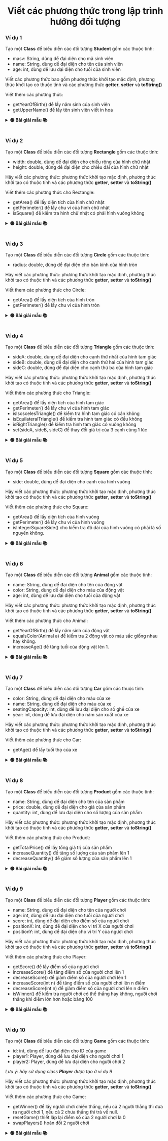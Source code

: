 <div align="center">

# Viết các phương thức trong lập trình hướng đối tượng
</div>

### Ví dụ 1
Tạo một **Class** để biểu diễn các đối tượng **Student** gồm các thuộc tính:
- masv: String, dùng dể đại diện cho mã sinh viên
- name: String, dùng dể đại diện cho tên của sinh viên
- age: int, dùng dể lưu đại diện cho tuổi của sinh viên

Viết các phương thức bao gồm phương thức khởi tạo mặc định, phương thức khởi tạo có thuộc tính và các phương thức **getter**, **setter** và **toString()**

Viết thêm các phương thức:
- getYearOfBirth() để lấy năm sinh của sinh viên
- getUpperName() để lấy tên sinh viên viết in hoa

<details>
<summary> <strong>🟢 Bài giải mẫu 📚</strong></summary>

```java
package model;

public class Student {
	private String masv;
	private String name;
	private int age;
	
	public Student() {
		this.masv = "";
		this.name = "";
		this.age = 0;
	}

	public Student(String masv, String name, int age) {
		this.masv = masv;
		this.name = name;
		this.age = age;
	}
	
	int getYearOfBirth() {
		return 2023 - age;
	}
	
	String getUpperName() {
		return name.toUpperCase();
	}

	@Override
	public String toString() {
		return "Student [masv=" + masv + ", name=" + name + ", age=" + age + "]";
	}

	public String getMasv() {
		return masv;
	}

	public void setMasv(String masv) {
		this.masv = masv;
	}

	public String getName() {
		return name;
	}

	public void setName(String name) {
		this.name = name;
	}

	public int getAge() {
		return age;
	}

	public void setAge(int age) {
		this.age = age;
	}
	
	public static void main(String[] args) {
		Student student = new Student("23IT111", "Hùng", 18);
		System.out.println(student);
		System.out.println("Năm sinh: " + student.getYearOfBirth());
		System.out.println("Tên viết hoa: " + student.getUpperName());
	}
}
```

</details>
<br>

### Ví dụ 2
Tạo một **Class** để biểu diễn các đối tượng **Rectangle** gồm các thuộc tính:
- width: double, dùng dể đại diện cho chiều rộng của hình chữ nhật
- height: double, dùng dể đại diện cho chiều dài của hình chữ nhật

Hãy viết các phương thức:  phương thức khởi tạo mặc định, phương thức khởi tạo có thuộc tính và các phương thức **getter**, **setter** và **toString()**

Viết thêm các phương thức cho Rectangle:
- getArea() để lấy diện tích của hình chữ nhật
- getPerimeter() để lấy chu vi của hình chữ nhật
- isSquare() để kiểm tra hình chữ nhật có phải hình vuông không


<details>
<summary> <strong>🟢 Bài giải mẫu 📚</strong></summary>

Chưa có bài giải.<br> Nếu cần thiết có thể liên hệ facebook [Phan Đức Hải](https://www.facebook.com/chiatayde)

</details>
<br>

### Ví dụ 3
Tạo một **Class** để biểu diễn các đối tượng **Circle** gồm các thuộc tính:
- radius: double, dùng dể đại diện cho bán kính của hình tròn

Hãy viết các phương thức: phương thức khởi tạo mặc định, phương thức khởi tạo có thuộc tính và các phương thức **getter**, **setter**  và **toString()**

Viết them các phương thức cho Circle:
- getArea() để lấy diện tích của hình tròn
- getPerimeter() để lấy chu vi của hình tròn

<details>
<summary> <strong>🟢 Bài giải mẫu 📚</strong></summary>

Chưa có bài giải.<br> Nếu cần thiết có thể liên hệ facebook [Phan Đức Hải](https://www.facebook.com/chiatayde)

</details>
<br>

### Ví dụ 4
Tạo một **Class** để biểu diễn các đối tượng **Triangle** gồm các thuộc tính:
- sideA: double, dùng dể đại diện cho cạnh thứ nhất của hình tam giác
- sideB: double, dùng dể đại diện cho cạnh thứ hai của hình tam giác
- sideC: double, dùng dể đại diện cho cạnh thứ ba của hình tam giác

Hãy viết các phương thức: phương thức khởi tạo mặc định, phương thức khởi tạo có thuộc tính và các phương thức **getter**, **setter**  và **toString()**

Viết thêm các phương thức cho Triangle:
- getArea() để lấy diện tích của hình tam giác
- getPerimeter() để lấy chu vi của hình tam giác
- isIsoscelesTriangle() để kiểm tra hình tam giác có cân không
- isEquilateralTriangle() để kiểm tra hình tam giác có đều không
- isRightTriangle() để kiểm tra hình tam giác có vuông không
- set(sideA, sideB, sideC) để thay đổi giá trị của 3 cạnh cùng 1 lúc

<details>
<summary> <strong>🟢 Bài giải mẫu 📚</strong></summary>

Chưa có bài giải.<br> Nếu cần thiết có thể liên hệ facebook [Phan Đức Hải](https://www.facebook.com/chiatayde)

</details>
<br>

### Ví dụ 5
Tạo một **Class** để biểu diễn các đối tượng **Square** gồm các thuộc tính:
- side: double, dùng dể đại diện cho cạnh của hình vuông

Hãy viết các phương thức: phương thức khởi tạo mặc định, phương thức khởi tạo có thuộc tính và các phương thức **getter**, **setter** và **toString()**

Viết thêm các phương thức cho Square:
- getArea() để lấy diện tích của hình vuông
- getPerimeter() để lấy chu vi của hình vuông
- isIntegerSquareSide() cho kiểm tra độ dài của hình vuông có phải là số nguyên không.

<details>
<summary> <strong>🟢 Bài giải mẫu 📚</strong></summary>

Chưa có bài giải.<br> Nếu cần thiết có thể liên hệ facebook [Phan Đức Hải](https://www.facebook.com/chiatayde)

</details>
<br>

### Ví dụ 6
Tạo một **Class** để biểu diễn các đối tượng **Animal** gồm các thuộc tính:
- name: String, dùng dể đại diện cho tên của động vật
- color: String, dùng dể đại diện cho màu của động vật
- age: int, dùng dể lưu đại diện cho tuổi của động vật

Hãy viết các phương thức: phương thức khởi tạo mặc định, phương thức khởi tạo có thuộc tính và các phương thức **getter**, **setter** và **toString()**

Viết thêm các phương thức cho Animal:
- getYearOfBirth() để lấy năm sinh của động vật
- equalsColor(Animal a) để kiểm tra 2 động vật có màu sắc giống nhau hay không.
- increaseAge() để tăng tuổi của động vật lên 1.

<details>
<summary> <strong>🟢 Bài giải mẫu 📚</strong></summary>

Chưa có bài giải.<br> Nếu cần thiết có thể liên hệ facebook [Phan Đức Hải](https://www.facebook.com/chiatayde)

</details>
<br>

### Ví dụ 7
Tạo một **Class** để biểu diễn các đối tượng **Car** gồm các thuộc tính:
- color: String, dùng dể đại diện cho màu của xe
- name: String, dùng dể đại diện cho màu của xe
- seatingCapacity: int, dùng dể lưu đại diện cho số ghế của xe
- year: int, dùng dể lưu đại diện cho năm sản xuất của xe

Hãy viết các phương thức: phương thức khởi tạo mặc định, phương thức khởi tạo có thuộc tính và các phương thức **getter**, **setter** và **toString()**

Viết thêm các phương thức cho Car:
- getAge() để lấy tuổi thọ của xe

<details>
<summary> <strong>🟢 Bài giải mẫu 📚</strong></summary>

Chưa có bài giải.<br> Nếu cần thiết có thể liên hệ facebook [Phan Đức Hải](https://www.facebook.com/chiatayde)

</details>
<br>

### Ví dụ 8
Tạo một **Class** để biểu diễn các đối tượng **Product** gồm các thuộc tính:
- name: String, dùng dể đại diện cho tên của sản phẩm
- price: double, dùng dể đại diện cho giá của sản phẩm
- quantity: int, dùng dể lưu đại diện cho số lượng của sản phẩm

Hãy viết các phương thức: phương thức khởi tạo mặc định, phương thức khởi tạo có thuộc tính và các phương thức **getter**, **setter** và **toString()**

Viết thêm các phương thức cho Product:
- getTotalPrice() để lấy tổng giá trị của sản phẩm
- increaseQuantity() để tăng số lượng của sản phẩm lên 1
- decreaseQuantity() để giảm số lượng của sản phẩm lên 1

<details>
<summary> <strong>🟢 Bài giải mẫu 📚</strong></summary>

Chưa có bài giải.<br> Nếu cần thiết có thể liên hệ facebook [Phan Đức Hải](https://www.facebook.com/chiatayde)

</details>
<br>

### Ví dụ 9
Tạo một **Class** để biểu diễn các đối tượng **Player** gồm các thuộc tính:
- name: String, dùng dể đại diện cho tên của người chơi
- age: int, dùng dể lưu đại diện cho tuổi của người chơi
- score: int, dùng dể đại diện cho điểm số của người chơi
- positionX: int, dùng dể đại diện cho vi trí X của người chơi
- positionY: int, dùng dể đại diện cho vi trí Y của người chơi

Hãy viết các phương thức: phương thức khởi tạo mặc định, phương thức khởi tạo có thuộc tính và các phương thức **getter**, **setter** và **toString()**

Viết thêm các phương thức cho Player:
- getScore() để lấy điểm số của người chơi
- increaseScore() để tăng điểm số của người chơi lên 1
- decreaseScore() để giảm điểm số của người chơi lên 1
- increaseScore(int n) để tăng điểm số của người chơi lên n điểm
- decreaseScore(int n) để giảm điểm số của người chơi lên n điểm
- isWinner() để kiểm tra người chơi có thể thắng hay không, người chơi thắng khi điểm lớn hơn hoặc bằng 100


<details>
<summary> <strong>🟢 Bài giải mẫu 📚</strong></summary>

Chưa có bài giải.<br> Nếu cần thiết có thể liên hệ facebook [Phan Đức Hải](https://www.facebook.com/chiatayde)

</details>
<br>

### Ví dụ 10
Tạo một **Class** để biểu diễn các đối tượng **Game** gồm các thuộc tính:
- id: int, dùng dể lưu đại diện cho ID của game
- player1: Player, dùng dể lưu đại diện cho người chơi 1
- player2: Player, dùng dể lưu đại diện cho người chơi 2

*Lưu ý: hãy sử dụng class **Player** được tạo ở ví dụ 9*

Hãy viết các phương thức: phương thức khởi tạo mặc định, phương thức khởi tạo có thuộc tính và các phương thức **getter**, **setter** và **toString()**

Viết thêm các phương thức cho Game:
- getWinner() để lấy người chơi chiến thắng, nếu cả 2 người thắng thì đưa ra người chơi 1, nếu cả 2 chưa thắng thì trả về null.
- resetGame() thiết lập lại điểm số của 2 người chơi là 0
- swapPlayers() hoán đổi 2 người chơi

<details>
<summary> <strong>🟢 Bài giải mẫu 📚</strong></summary>

Chưa có bài giải.<br> Nếu cần thiết có thể liên hệ facebook [Phan Đức Hải](https://www.facebook.com/chiatayde)

</details>
<br>